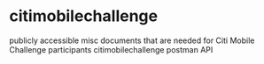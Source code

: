 # citimobilechallenge
publicly accessible misc documents that are needed for Citi Mobile Challenge participants
citimobilechallenge postman API
